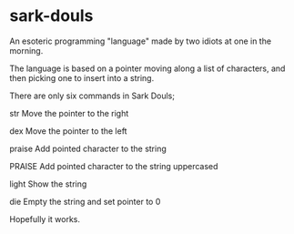 # sark-douls
An esoteric programming "language" made by two idiots at one in the morning. 

The language is based on a pointer moving along a list of characters, and then picking one to insert into a string.

There are only six commands in Sark Douls;

str        	Move the pointer to the right

dex	        Move the pointer to the left

praise    	Add pointed character to the string

PRAISE    	Add pointed character to the string uppercased

light     	Show the string

die         Empty the string and set pointer to 0

Hopefully it works.
